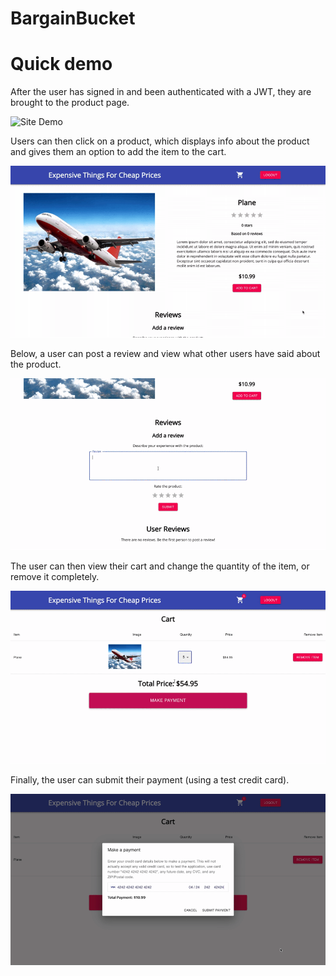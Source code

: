 # BargainBucket
# Quick demo

After the user has signed in and been authenticated with a JWT, they are brought to the product page.

![Site Demo](assets/aca205e48c7f26e57db5e20821a53f8a.gif)

Users can then click on a product, which displays info about the product and gives them an option to add the item to the cart.

![Site Demo](assets/2544ca9c4a782c45769a849ae60a591f.gif)

Below, a user can post a review and view what other users have said about the product.

![Site Demo](assets/0659193b31b5908ec2293632bfeb719a.gif)

The user can then view their cart and change the quantity of the item, or remove it completely.

![Site Demo](assets/506350d6ef921330a262bf97d5e958ab.gif)

Finally, the user can submit their payment (using a test credit card). 

![Site Demo](assets/7f8d7c3e4c2ad4a83714a83e84b9c341.gif)




